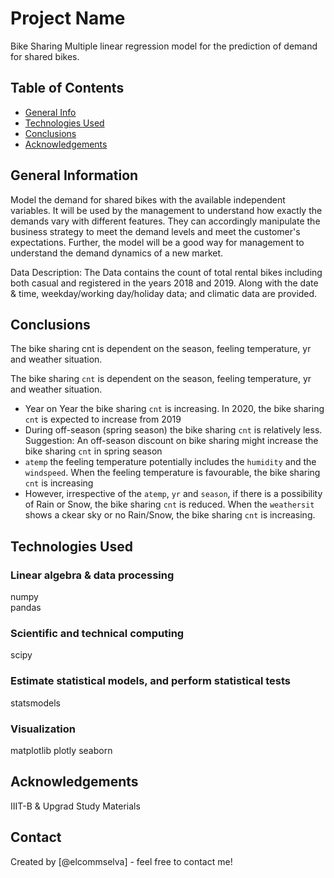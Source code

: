 # Project Name
Bike Sharing
Multiple linear regression model for the prediction of demand for shared bikes. 


## Table of Contents
* [General Info](#general-information)
* [Technologies Used](#technologies-used)
* [Conclusions](#conclusions)
* [Acknowledgements](#acknowledgements)


## General Information
Model the demand for shared bikes with the available independent variables. It will be used by the management to understand how exactly the demands vary with different features. They can accordingly manipulate the business strategy to meet the demand levels and meet the customer's expectations. Further, the model will be a good way for management to understand the demand dynamics of a new market. 

Data Description: The Data contains the count of total rental bikes including both casual and registered in the years 2018 and 2019. Along with the date & time, weekday/working day/holiday data; and climatic data are provided.


## Conclusions
The bike sharing cnt is dependent on the season, feeling temperature, yr and weather situation.

The bike sharing `cnt` is dependent on the season, feeling temperature, yr and weather situation.
- Year on Year the bike sharing `cnt` is increasing. In 2020, the bike sharing `cnt` is expected to increase from 2019
- During off-season (spring season) the bike sharing `cnt` is relatively less. 
	Suggestion: An off-season discount on bike sharing might increase the bike sharing `cnt` in spring season
- `atemp` the feeling temperature potentially includes the `humidity` and the `windspeed`. When the feeling temperature is favourable, the bike sharing `cnt` is increasing
- However, irrespective of the `atemp`, `yr` and `season`, if there is a possibility of Rain or Snow, the bike sharing `cnt` is reduced. When the `weathersit` shows a ckear sky or no Rain/Snow, the bike sharing `cnt` is increasing. 


## Technologies Used
### Linear algebra & data processing
numpy	
pandas
### Scientific and technical computing
scipy
### Estimate statistical models, and perform statistical tests
statsmodels 
### Visualization
matplotlib 
plotly
seaborn


## Acknowledgements
IIIT-B & Upgrad Study Materials


## Contact
Created by [@elcommselva] - feel free to contact me!
